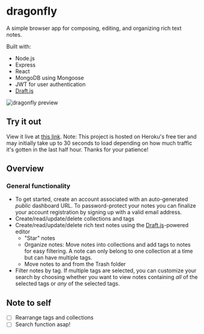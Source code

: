 # dragonfly

A simple browser app for composing, editing, and organizing rich text notes.

Built with:
- Node.js
- Express
- React
- MongoDB using Mongoose
- JWT for user authentication
- [Draft.js](https://draftjs.org/)

<img src="https://ngw.dev/images/portfolio/dragonfly.png" alt="dragonfly preview" />

## Try it out

View it live at [this link](https://ngwdragonfly.herokuapp.com/). Note: This project is hosted on Heroku's free tier and may initially take up to 30 seconds to load depending on how much traffic it's gotten in the last half hour. Thanks for your patience!

## Overview

### General functionality

- To get started, create an account associated with an auto-generated *public* dashboard URL. To password-protect your notes you can finalize your account registration by signing up with a valid email address.
- Create/read/update/delete collections and tags
- Create/read/update/delete rich text notes using the [Draft.js](https://draftjs.org/)-powered editor
  - "Star" notes
  - Organize notes: Move notes into collections and add tags to notes for easy filtering. A note can only belong to one collection at a time but can have multiple tags.
  - Move notes to and from the Trash folder
- Filter notes by tag. If multiple tags are selected, you can customize your search by choosing whether you want to view notes containing *all* of the selected tags or *any* of the selected tags.

## Note to self

- [ ] Rearrange tags and collections
- [ ] Search function asap!